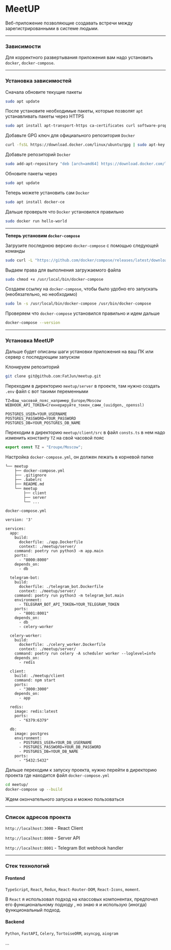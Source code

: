 # MeetUP

Веб-приложение позволяющие создавать встречи между зарегистрированными
в системе людьми.

---
### Зависимости
Для корректного развертывания приложения вам надо установить
`docker`, `docker-compose`.

---
### Установка зависимостей

Сначала обновите текущие пакеты

```bash
sudo apt update
```

После установите необходимые пакеты, которые позволят `apt`
устанавливать пакеты через HTTPS

```bash
sudo apt install apt-transport-https ca-certificates curl software-properties-common
```
    
Добавьте GPG ключ для официального репозитория `Docker`

```bash
curl -fsSL https://download.docker.com/linux/ubuntu/gpg | sudo apt-key add -
```

Добавьте репозиторий `Docker`

```bash
sudo add-apt-repository "deb [arch=amd64] https://download.docker.com/linux/ubuntu focal stable"
```

Обновите пакеты через 
```bash
sudo apt update
```

Теперь можете установить сам `Docker`

```bash
sudo apt install docker-ce
```

Дальше проверьте что `Docker` установился правильно

```bash
sudo docker run hello-world
```
---
**Теперь установим `docker-compose`**

Загрузите последнюю версию `docker-compose` с помощью следующей команды

```bash
sudo curl -L "https://github.com/docker/compose/releases/latest/download/docker-compose-$(uname -s)-$(uname -m)" -o /usr/local/bin/docker-compose
```

Выдаем права для выполнения загружаемого файла

```bash
sudo chmod +x /usr/local/bin/docker-compose
```

Создаем ссылку на `docker-compose`, чтобы было удобно его запускать (необязательно, но необходимо)

```bash
sudo ln -s /usr/local/bin/docker-compose /usr/bin/docker-compose
```

Проверяем что `docker-compose` установился правильно и идем дальше

```bash
docker-compose --version
```
---
### Установка MeetUP

Дальше будет описаны шаги установки приложения на ваш ПК или сервер с последующим запуском

Клонируем репозиторий

```bash
git clone git@github.com:FatJun/meetup.git
```

Переходим в директорию `meetup/server` в проекте, там нужно создать `.env` файл с вот такими переменными

```dotenv
TZ=Ваш_часовой_пояс_например_Europe/Moscow
WEBHOOK_API_TOKEN=Сгеннерируйте_токен_сами_(uuidgen,_openssl)

POSTGRES_USER=YOUR_USERNAME
POSTGRES_PASSWORD=YOUR_PASSWORD
POSTGRES_DB=YOUR_POSTGRES_DB_NAME
```

Переходим в директорию `meetup/client/src` в файл `consts.ts` в нем надо изменить константу `TZ` на свой часовой пояс

```typescript
export const TZ = "Eroupe/Moscow";
```

Настройка `docker-compose.yml`, он должен лежать в корневой папке 

```.
└── meetup
    ├── docker-compose.yml
    ├── .gitignore
    ├── .babelrc
    ├── README.md
    └── meetup
        ├── client
        ├── server
        └── ...
```
`docker-compose.yml`
```docker-compose
version: '3'

services:
  app:
    build:
      dockerfile: ./app.Dockerfile
      context: ./meetup/server/
    command: poetry run python3 -m app.main
    ports:
      - "8000:8000"
    depends_on:
      - db
      
  telegram-bot:
    build:
      dockerfile: ./telegram_bot.Dockerfile
      context: ./meetup/server/
    command: poetry run python3 -m telegram_bot.main
    environment:
      - TELEGRAM_BOT_API_TOKEN=YOUR_TELEGRAM_TOKEN
    ports:
      - "8001:8001"
    depends_on:
      - db
      - celery-worker

  celery-worker:
    build:
      dockerfile: ./celery_worker.Dockerfile
      context: ./meetup/server/
    command: poetry run celery -A scheduler worker --loglevel=info
    depends_on:
      - redis
      
  client:
    build: ./meetup/client
    command: npm start
    ports:
      - "3000:3000"
    depends_on:
      - app
      
  redis:
    image: redis:latest
    ports:
      - "6379:6379"
      
  db:
    image: postgres
    environment:
      - POSTGRES_USER=YOUR_DB_USERNAME
      - POSTGRES_PASSWORD=YOUR_DB_PASSWORD
      - POSTGRES_DB=YOUR_DB_NAME
    ports:
      - "5432:5432"
```

Дальше переходим к запуску проекта, нужно перейти в директорию проекта где находится файл `docker-compose.yml`

```bash
cd meetup/
docker-compose up --build
```

Ждем окончательного запуска и можно пользоваться

---
### Список адресов проекта

`http://localhost:3000` - React Client

`http://localhost:8000` - Server API

`http://localhost:8001` - Telegram Bot webhook handler  

---

### Стек технологий

#### Frontend
`TypeScript`, `React`, `Redux`, `React-Router-DOM`, `React-Icons`, `moment`.

В `React` я использовал подход на классовых компонентах, предпочел его функциональному подходу
, но знаю я и использую (иногда) функциональный подход.

#### Backend
`Python`, `FastAPI`, `Celery`, `TortoiseORM`, `asyncpg`, `aiogram`

...